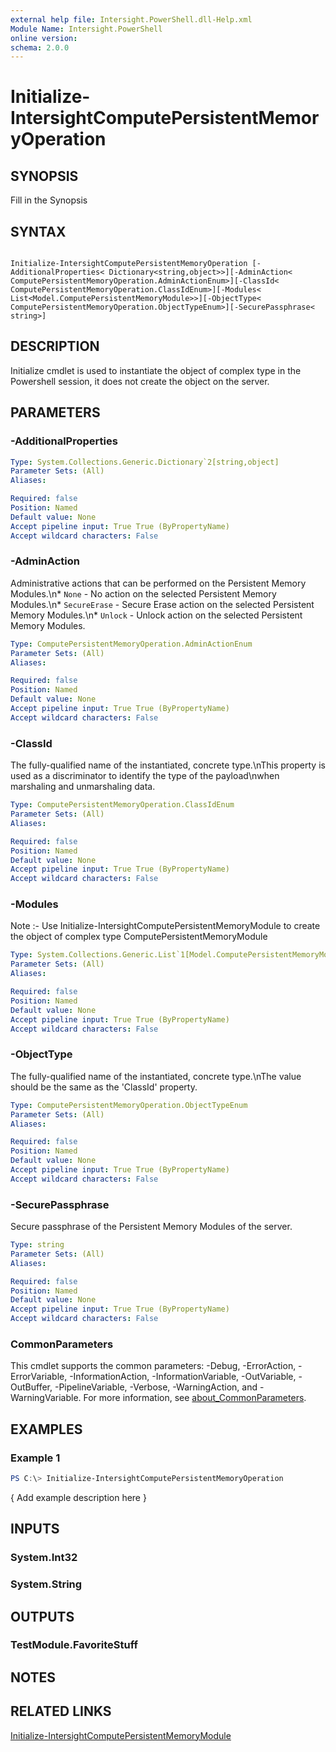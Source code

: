 ```yaml
---
external help file: Intersight.PowerShell.dll-Help.xml
Module Name: Intersight.PowerShell
online version:
schema: 2.0.0
---
```


# Initialize-IntersightComputePersistentMemoryOperation

## SYNOPSIS
Fill in the Synopsis

## SYNTAX

```

Initialize-IntersightComputePersistentMemoryOperation [-AdditionalProperties< Dictionary<string,object>>][-AdminAction< ComputePersistentMemoryOperation.AdminActionEnum>][-ClassId< ComputePersistentMemoryOperation.ClassIdEnum>][-Modules< List<Model.ComputePersistentMemoryModule>>][-ObjectType< ComputePersistentMemoryOperation.ObjectTypeEnum>][-SecurePassphrase< string>]

```

## DESCRIPTION

Initialize cmdlet is used to instantiate the object of complex type in the Powershell session, it does not create the object on the server.

## PARAMETERS

### -AdditionalProperties


```yaml
Type: System.Collections.Generic.Dictionary`2[string,object]
Parameter Sets: (All)
Aliases:

Required: false
Position: Named
Default value: None
Accept pipeline input: True True (ByPropertyName)
Accept wildcard characters: False
```

### -AdminAction
Administrative actions that can be performed on the Persistent Memory Modules.\n* `None` - No action on the selected Persistent Memory Modules.\n* `SecureErase` - Secure Erase action on the selected Persistent Memory Modules.\n* `Unlock` - Unlock action on the selected Persistent Memory Modules.

```yaml
Type: ComputePersistentMemoryOperation.AdminActionEnum
Parameter Sets: (All)
Aliases:

Required: false
Position: Named
Default value: None
Accept pipeline input: True True (ByPropertyName)
Accept wildcard characters: False
```

### -ClassId
The fully-qualified name of the instantiated, concrete type.\nThis property is used as a discriminator to identify the type of the payload\nwhen marshaling and unmarshaling data.

```yaml
Type: ComputePersistentMemoryOperation.ClassIdEnum
Parameter Sets: (All)
Aliases:

Required: false
Position: Named
Default value: None
Accept pipeline input: True True (ByPropertyName)
Accept wildcard characters: False
```

### -Modules


Note :- Use Initialize-IntersightComputePersistentMemoryModule to create the object of complex type ComputePersistentMemoryModule

```yaml
Type: System.Collections.Generic.List`1[Model.ComputePersistentMemoryModule]
Parameter Sets: (All)
Aliases:

Required: false
Position: Named
Default value: None
Accept pipeline input: True True (ByPropertyName)
Accept wildcard characters: False
```

### -ObjectType
The fully-qualified name of the instantiated, concrete type.\nThe value should be the same as the &apos;ClassId&apos; property.

```yaml
Type: ComputePersistentMemoryOperation.ObjectTypeEnum
Parameter Sets: (All)
Aliases:

Required: false
Position: Named
Default value: None
Accept pipeline input: True True (ByPropertyName)
Accept wildcard characters: False
```

### -SecurePassphrase
Secure passphrase of the Persistent Memory Modules of the server.

```yaml
Type: string
Parameter Sets: (All)
Aliases:

Required: false
Position: Named
Default value: None
Accept pipeline input: True True (ByPropertyName)
Accept wildcard characters: False
```


### CommonParameters
This cmdlet supports the common parameters: -Debug, -ErrorAction, -ErrorVariable, -InformationAction, -InformationVariable, -OutVariable, -OutBuffer, -PipelineVariable, -Verbose, -WarningAction, and -WarningVariable. For more information, see [about_CommonParameters](http://go.microsoft.com/fwlink/?LinkID=113216).

## EXAMPLES

### Example 1
```powershell
PS C:\> Initialize-IntersightComputePersistentMemoryOperation
```

{ Add example description here }

## INPUTS

### System.Int32

### System.String

## OUTPUTS

### TestModule.FavoriteStuff

## NOTES

## RELATED LINKS

[Initialize-IntersightComputePersistentMemoryModule](./Initialize-IntersightComputePersistentMemoryModule.md)
